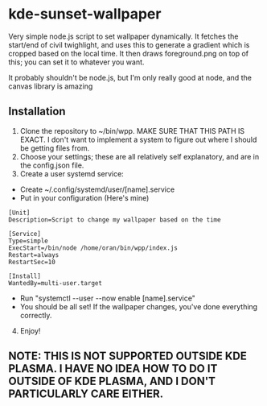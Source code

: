 # kde-sunset-wallpaper
Very simple node.js script to set wallpaper dynamically. It fetches the start/end of civil twighlight, and uses this to generate a gradient which is cropped based on the local time. It then draws foreground.png on top of this; you can set it to whatever you want.

It probably shouldn't be node.js, but I'm only really good at node, and the canvas library is amazing

## Installation
1. Clone the repository to ~/bin/wpp. MAKE SURE THAT THIS PATH IS EXACT. I don't want to implement a system to figure out where I should be getting files from.
2. Choose your settings; these are all relatively self explanatory, and are in the config.json file.
3. Create a user systemd service:
 - Create ~/.config/systemd/user/[name].service
 - Put in your configuration (Here's mine)
 ```
 [Unit]
 Description=Script to change my wallpaper based on the time

 [Service]
 Type=simple
 ExecStart=/bin/node /home/oran/bin/wpp/index.js
 Restart=always
 RestartSec=10

 [Install]
 WantedBy=multi-user.target
 ```
 - Run "systemctl --user --now enable [name].service"
 - You should be all set! If the wallpaper changes, you've done everything correctly.
4. Enjoy!

## NOTE: THIS IS NOT SUPPORTED OUTSIDE KDE PLASMA. I HAVE NO IDEA HOW TO DO IT OUTSIDE OF KDE PLASMA, AND I DON'T PARTICULARLY CARE EITHER.
